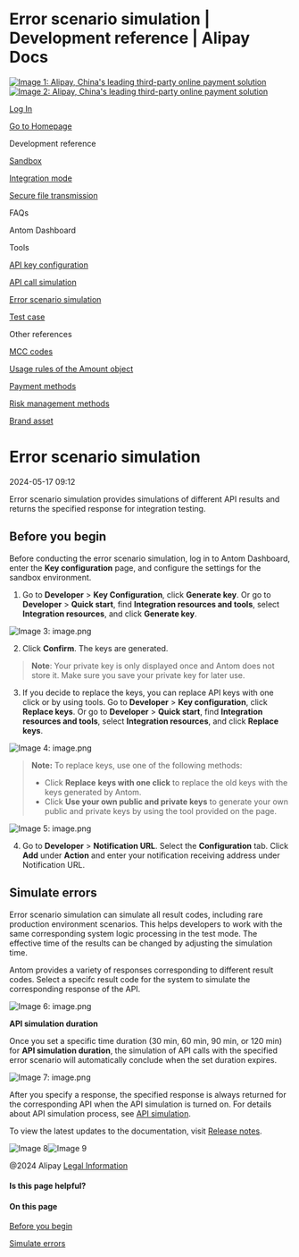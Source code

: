 Error scenario simulation | Development reference | Alipay Docs
===============
                        

[![Image 1: Alipay, China's leading third-party online payment solution](https://ac.alipay.com/storage/2024/3/26/d66c43c0-440d-4c97-9976-f2028a2c8c5e.svg)![Image 2: Alipay, China's leading third-party online payment solution](https://ac.alipay.com/storage/2024/3/26/a48bd336-aea0-4f16-bf83-616eacbb4434.svg)](/docs/)

[Log In](https://global.alipay.com/ilogin/account_login.htm?goto=https%3A%2F%2Fglobal.alipay.com%2Fdocs%2Fac%2Fref%2Ferror_scenario_sim_en)

[Go to Homepage](../../)

Development reference

[Sandbox](/docs/ac/ref/sandbox)

[Integration mode](/docs/ac/ref/oy9921)

[Secure file transmission](/docs/ac/ref/xgcpey)

FAQs

Antom Dashboard

Tools

[API key configuration](/docs/ac/ref/key_config_en)

[API call simulation](/docs/ac/ref/api_call_sim_en)

[Error scenario simulation](/docs/ac/ref/error_scenario_sim_en)

[Test case](/docs/ac/ref/test_case_en)

Other references

[MCC codes](/docs/ac/ref/mcccodes)

[Usage rules of the Amount object](/docs/ac/ref/cc)

[Payment methods](/docs/ac/ref/payment_method)

[Risk management methods](/docs/ac/ref/risk_methods)

[Brand asset](/docs/ac/ref/brandasset)

Error scenario simulation
=========================

2024-05-17 09:12

Error scenario simulation provides simulations of different API results and returns the specified response for integration testing.

Before you begin
----------------

Before conducting the error scenario simulation, log in to Antom Dashboard, enter the **Key configuration** page, and configure the settings for the sandbox environment.

1.  Go to **Developer** > **Key Configuration**, click **Generate key**. Or go to **Developer** > **Quick start**, find **Integration resources and tools**, select **Integration resources**, and click **Generate key**.

![Image 3: image.png](https://idocs-assets.marmot-cloud.com/storage/idocs87c36dc8dac653c1/1712137530324-4bde82ed-a990-478d-8a87-dc4b54344dc1.png)

2.  Click **Confirm**. The keys are generated.

> **Note**: Your private key is only displayed once and Antom does not store it. Make sure you save your private key for later use.

3.  If you decide to replace the keys, you can replace API keys with one click or by using tools. Go to **Developer** > **Key configuration**, click **Replace keys**. Or go to **Developer** > **Quick start**, find **Integration resources and tools**, select **Integration resources**, and click **Replace keys**.

![Image 4: image.png](https://idocs-assets.marmot-cloud.com/storage/idocs87c36dc8dac653c1/1712137611781-9743d2cb-5fdd-44b9-8e45-e42b20a3e4d5.png)

> **Note:** To replace keys, use one of the following methods:
> 
> *   Click **Replace** **keys with one click** to replace the old keys with the keys generated by Antom.
> *   Click **Use your own public and private keys** to generate your own public and private keys by using the tool provided on the page.

![Image 5: image.png](https://idocs-assets.marmot-cloud.com/storage/idocs87c36dc8dac653c1/1712137654651-e86f8602-e997-40cd-8d71-2be8aa82e260.png)

4.  Go to **Developer** > **Notification URL**. Select the **Configuration** tab. Click **Add** under **Action** and enter your notification receiving address under Notification URL.

Simulate errors
---------------

Error scenario simulation can simulate all result codes, including rare production environment scenarios. This helps developers to work with the same corresponding system logic processing in the test mode. The effective time of the results can be changed by adjusting the simulation time.

Antom provides a variety of responses corresponding to different result codes. Select a specifc result code for the system to simulate the corresponding response of the API.

![Image 6: image.png](https://idocs-assets.marmot-cloud.com/storage/idocs87c36dc8dac653c1/1712137743984-237067b4-2480-4d1a-9e66-784d30d06ddd.png)

**API simulation duration**

Once you set a specific time duration (30 min, 60 min, 90 min, or 120 min) for **API simulation duration**, the simulation of API calls with the specified error scenario will automatically conclude when the set duration expires.

![Image 7: image.png](https://idocs-assets.marmot-cloud.com/storage/idocs87c36dc8dac653c1/1712137789309-107d3277-5cf7-4c49-853c-0b843c85e00c.png)

After you specify a response, the specified response is always returned for the corresponding API when the API simulation is turned on. For details about API simulation process, see [API simulation](https://global.alipay.com/docs/ac/ref/api_call_sim_en).

To view the latest updates to the documentation, visit [Release notes](https://global.alipay.com/docs/releasenotes).

![Image 8](https://ac.alipay.com/storage/2021/5/20/19b2c126-9442-4f16-8f20-e539b1db482a.png)![Image 9](https://ac.alipay.com/storage/2021/5/20/e9f3f154-dbf0-455f-89f0-b3d4e0c14481.png)

@2024 Alipay [Legal Information](https://global.alipay.com/docs/ac/platform/membership)

#### Is this page helpful?

#### On this page

[Before you begin](#m6FGi "Before you begin")

[Simulate errors](#PfS2Z "Simulate errors")